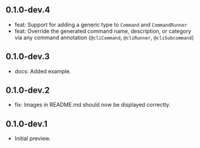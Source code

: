 ## 0.1.0-dev.4

- feat: Support for adding a generic type to `Command` and `CommandRunner`
- feat: Override the generated command name, description, or category via any command annotation (`@cliCommand`, `@cliRunner`, `@cliSubcommand`)

## 0.1.0-dev.3

- docs: Added example.

## 0.1.0-dev.2

- fix: Images in README.md should now be displayed correctly.

## 0.1.0-dev.1

- Initial preview.
